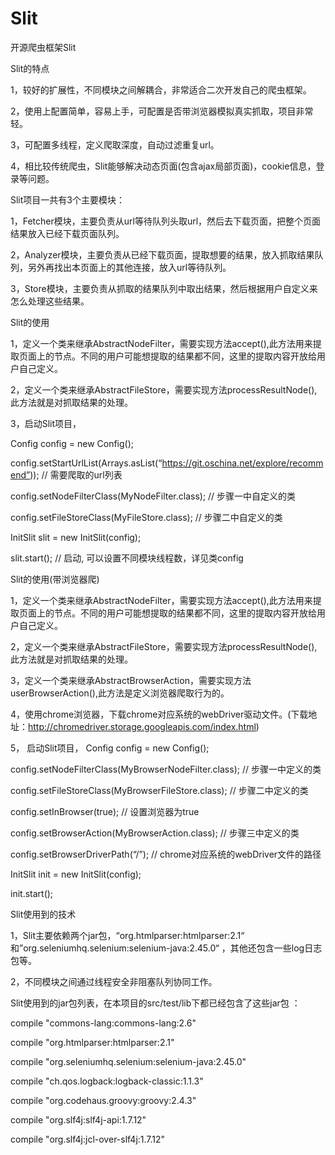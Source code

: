 # Slit
开源爬虫框架Slit

Slit的特点

1，较好的扩展性，不同模块之间解耦合，非常适合二次开发自己的爬虫框架。

2，使用上配置简单，容易上手，可配置是否带浏览器模拟真实抓取，项目非常轻。

3，可配置多线程，定义爬取深度，自动过滤重复url。

4，相比较传统爬虫，Slit能够解决动态页面(包含ajax局部页面)，cookie信息，登录等问题。





Slit项目一共有3个主要模块：

1，Fetcher模块，主要负责从url等待队列头取url，然后去下载页面，把整个页面结果放入已经下载页面队列。

2，Analyzer模块，主要负责从已经下载页面，提取想要的结果，放入抓取结果队列，另外再找出本页面上的其他连接，放入url等待队列。

3，Store模块，主要负责从抓取的结果队列中取出结果，然后根据用户自定义来怎么处理这些结果。




Slit的使用

1，定义一个类来继承AbstractNodeFilter，需要实现方法accept(),此方法用来提取页面上的节点。不同的用户可能想提取的结果都不同，这里的提取内容开放给用户自己定义。

2，定义一个类来继承AbstractFileStore，需要实现方法processResultNode(),此方法就是对抓取结果的处理。

3，启动Slit项目，

Config config = new Config();

config.setStartUrlList(Arrays.asList(“https://git.oschina.net/explore/recommend”));    //  需要爬取的url列表

config.setNodeFilterClass(MyNodeFilter.class);                                         //  步骤一中自定义的类

config.setFileStoreClass(MyFileStore.class);                                           //  步骤二中自定义的类

InitSlit slit = new InitSlit(config);

slit.start();                                                       //  启动, 可以设置不同模块线程数，详见类config






Slit的使用(带浏览器爬)

1，定义一个类来继承AbstractNodeFilter，需要实现方法accept(),此方法用来提取页面上的节点。不同的用户可能想提取的结果都不同，这里的提取内容开放给用户自己定义。

2，定义一个类来继承AbstractFileStore，需要实现方法processResultNode(),此方法就是对抓取结果的处理。

3，定义一个类来继承AbstractBrowserAction，需要实现方法userBrowserAction(),此方法是定义浏览器爬取行为的。

4，使用chrome浏览器，下载chrome对应系统的webDriver驱动文件。(下载地址：http://chromedriver.storage.googleapis.com/index.html)

5， 启动Slit项目，
Config config = new Config();

config.setNodeFilterClass(MyBrowserNodeFilter.class);         // 步骤一中定义的类

config.setFileStoreClass(MyBrowserFileStore.class);           // 步骤二中定义的类

config.setInBrowser(true);                                                      // 设置浏览器为true

config.setBrowserAction(MyBrowserAction.class);               // 步骤三中定义的类

config.setBrowserDriverPath(“/”);                 //  chrome对应系统的webDriver文件的路径

InitSlit init = new InitSlit(config);

init.start();





Slit使用到的技术

1，Slit主要依赖两个jar包，“org.htmlparser:htmlparser:2.1“ 和”org.seleniumhq.selenium:selenium-java:2.45.0“ ，其他还包含一些log日志包等。

2，不同模块之间通过线程安全非阻塞队列协同工作。




Slit使用到的jar包列表，在本项目的src/test/lib下都已经包含了这些jar包 ：

compile "commons-lang:commons-lang:2.6"

compile "org.htmlparser:htmlparser:2.1"

compile "org.seleniumhq.selenium:selenium-java:2.45.0"

compile "ch.qos.logback:logback-classic:1.1.3"

compile "org.codehaus.groovy:groovy:2.4.3"

compile "org.slf4j:slf4j-api:1.7.12"

compile "org.slf4j:jcl-over-slf4j:1.7.12"



